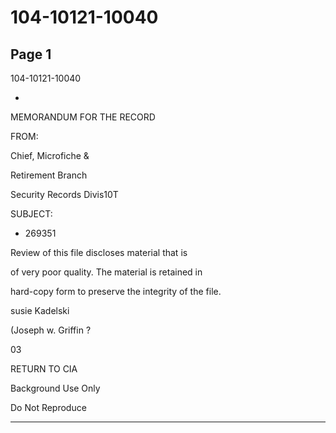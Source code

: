 # 104-10121-10040

## Page 1

104-10121-10040

-

MEMORANDUM FOR THE RECORD

FROM:

Chief, Microfiche &

Retirement Branch

Security Records Divis10T

SUBJECT:

* 269351

Review of this file discloses material that is

of very poor quality. The material is retained in

hard-copy form to preserve the integrity of the file.

susie Kadelski

(Joseph w. Griffin ?

03

RETURN TO CIA

Background Use Only

Do Not Reproduce

---

